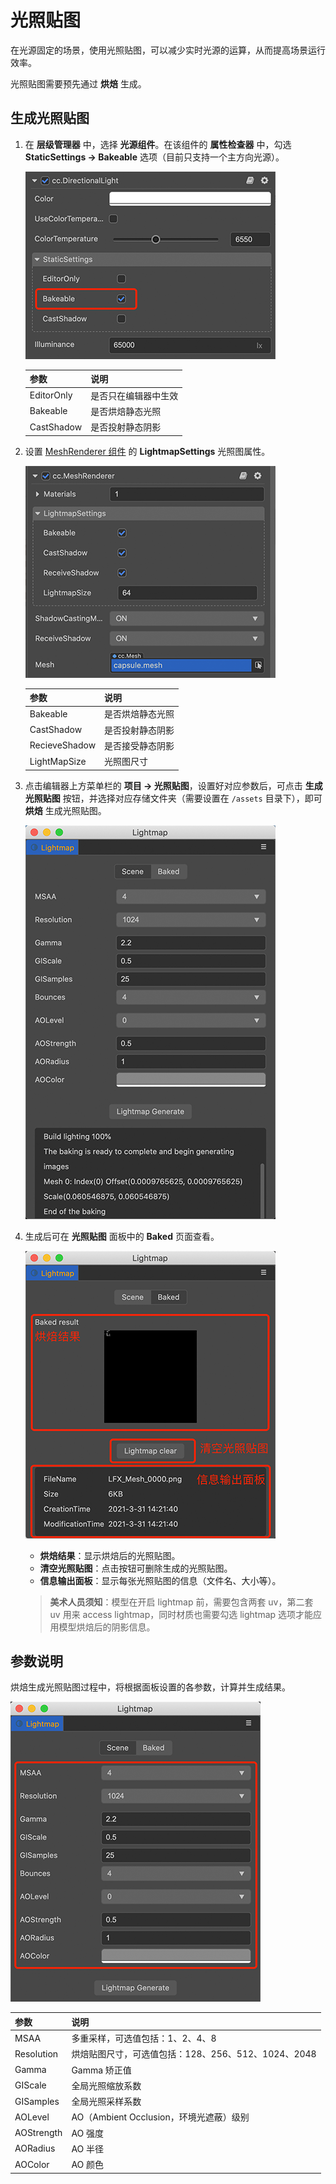 # 光照贴图

在光源固定的场景，使用光照贴图，可以减少实时光源的运算，从而提高场景运行效率。

光照贴图需要预先通过 **烘焙** 生成。

## 生成光照贴图

1. 在 **层级管理器** 中，选择 **光源组件**。在该组件的 **属性检查器** 中，勾选 **StaticSettings -> Bakeable** 选项（目前只支持一个主方向光源）。

    ![enable lightbake](./img/lightmap_bakeable.png)

	| 参数 | 说明 |
	| :--- | :--- |
	| EditorOnly | 是否只在编辑器中生效 |
	| Bakeable | 是否烘焙静态光照 |
	| CastShadow | 是否投射静态阴影 |

2. 设置 [MeshRenderer 组件](./../../engine/renderable/model-component.md) 的 **LightmapSettings** 光照图属性。
	
	![model lighting map settings](./img/lightmap_model_settings.png)
	
	| 参数 | 说明 |
	| :--- | :--- |
	| Bakeable | 是否烘焙静态光照 |
	| CastShadow | 是否投射静态阴影 |
	| RecieveShadow | 是否接受静态阴影 |
	| LightMapSize | 光照图尺寸 |

3. 点击编辑器上方菜单栏的 **项目 -> 光照贴图**，设置好对应参数后，可点击 **生成光照贴图** 按钮，并选择对应存储文件夹（需要设置在 `/assets` 目录下），即可 **烘焙** 生成光照贴图。

    ![create lightmap asset](./img/lightmap_generate.png)

4. 生成后可在 **光照贴图** 面板中的 **Baked** 页面查看。

    ![bake result](./img/lightmap_result.png)

	- **烘焙结果**：显示烘焙后的光照贴图。
	- **清空光照贴图**：点击按钮可删除生成的光照贴图。
	- **信息输出面板**：显示每张光照贴图的信息（文件名、大小等）。

    > **美术人员须知**：模型在开启 lightmap 前，需要包含两套 uv，第二套 uv 用来 access lightmap，同时材质也需要勾选 lightmap 选项才能应用模型烘焙后的阴影信息。

## 参数说明

烘焙生成光照贴图过程中，将根据面板设置的各参数，计算并生成结果。

![bake result](./img/lightmap_param.png)

| 参数 | 说明 |
| :--- | :--- |
| MSAA | 多重采样，可选值包括：1、2、4、8 |
| Resolution | 烘焙贴图尺寸，可选值包括：128、256、512、1024、2048 |
| Gamma | Gamma 矫正值 |
| GIScale | 全局光照缩放系数 |
| GISamples | 全局光照采样系数 |
| AOLevel | AO（Ambient Occlusion，环境光遮蔽）级别 |
| AOStrength | AO 强度 |
| AORadius | AO 半径 |
| AOColor | AO 颜色 |
